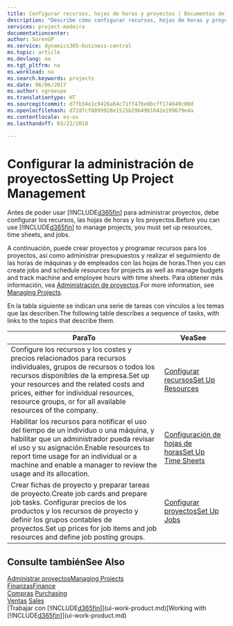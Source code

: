 ```yaml
---
title: Configurar recursos, hojas de horas y proyectos | Documentos de Microsoft
description: "Describe cómo configurar recursos, hojas de horas y proyectos para administrar proyectos."
services: project-madeira
documentationcenter: 
author: SorenGP
ms.service: dynamics365-business-central
ms.topic: article
ms.devlang: na
ms.tgt_pltfrm: na
ms.workload: na
ms.search.keywords: projects
ms.date: 06/06/2017
ms.author: sgroespe
ms.translationtype: HT
ms.sourcegitcommit: d7fb34e1c9428a64c71ff47be8bcff174649c00d
ms.openlocfilehash: d72d7cf8899928e1515b29b49b1642e299679e4a
ms.contentlocale: es-es
ms.lasthandoff: 03/22/2018

---
```

# <a name="setting-up-project-management"></a><span data-ttu-id="a9478-103">Configurar la administración de proyectos</span><span class="sxs-lookup"><span data-stu-id="a9478-103">Setting Up Project Management</span></span>
<span data-ttu-id="a9478-104">Antes de poder usar [!INCLUDE[d365fin](includes/d365fin_md.md)] para administrar proyectos, debe configurar los recursos, las hojas de horas y los proyectos.</span><span class="sxs-lookup"><span data-stu-id="a9478-104">Before you can use [!INCLUDE[d365fin](includes/d365fin_md.md)] to manage projects, you must set up resources, time sheets, and jobs.</span></span>

<span data-ttu-id="a9478-105">A continuación, puede crear proyectos y programar recursos para los proyectos, así como administrar presupuestos y realizar el seguimiento de las horas de máquinas y de empleados con las hojas de horas.</span><span class="sxs-lookup"><span data-stu-id="a9478-105">Then you can create jobs and schedule resources for projects as well as manage budgets and track machine and employee hours with time sheets.</span></span> <span data-ttu-id="a9478-106">Para obtener más información, vea [Administración de proyectos](projects-manage-projects.md).</span><span class="sxs-lookup"><span data-stu-id="a9478-106">For more information, see [Managing Projects](projects-manage-projects.md).</span></span>  

<span data-ttu-id="a9478-107">En la tabla siguiente se indican una serie de tareas con vínculos a los temas que las describen.</span><span class="sxs-lookup"><span data-stu-id="a9478-107">The following table describes a sequence of tasks, with links to the topics that describe them.</span></span>

| <span data-ttu-id="a9478-108">Para</span><span class="sxs-lookup"><span data-stu-id="a9478-108">To</span></span> | <span data-ttu-id="a9478-109">Vea</span><span class="sxs-lookup"><span data-stu-id="a9478-109">See</span></span> |
| --- | --- |
| <span data-ttu-id="a9478-110">Configure los recursos y los costes y precios relacionados para recursos individuales, grupos de recursos o todos los recursos disponibles de la empresa.</span><span class="sxs-lookup"><span data-stu-id="a9478-110">Set up your resources and the related costs and prices, either for individual resources, resource groups, or for all available resources of the company.</span></span> |[<span data-ttu-id="a9478-111">Configurar recursos</span><span class="sxs-lookup"><span data-stu-id="a9478-111">Set Up Resources</span></span>](projects-how-setup-resources.md) |
| <span data-ttu-id="a9478-112">Habilitar los recursos para notificar el uso del tiempo de un individuo o una máquina, y habilitar que un administrador pueda revisar el uso y su asignación.</span><span class="sxs-lookup"><span data-stu-id="a9478-112">Enable resources to report time usage for an individual or a machine and enable a manager to review the usage and its allocation.</span></span> |[<span data-ttu-id="a9478-113">Configuración de hojas de horas</span><span class="sxs-lookup"><span data-stu-id="a9478-113">Set Up Time Sheets</span></span>](projects-how-setup-time-sheets.md) |
| <span data-ttu-id="a9478-114">Crear fichas de proyecto y preparar tareas de proyecto.</span><span class="sxs-lookup"><span data-stu-id="a9478-114">Create job cards and prepare job tasks.</span></span> <span data-ttu-id="a9478-115">Configurar precios de los productos y los recursos de proyecto y definir los grupos contables de proyectos.</span><span class="sxs-lookup"><span data-stu-id="a9478-115">Set up prices for job items and job resources and define job posting groups.</span></span> |[<span data-ttu-id="a9478-116">Configurar proyectos</span><span class="sxs-lookup"><span data-stu-id="a9478-116">Set Up Jobs</span></span>](projects-how-setup-jobs.md) |

## <a name="see-also"></a><span data-ttu-id="a9478-117">Consulte también</span><span class="sxs-lookup"><span data-stu-id="a9478-117">See Also</span></span>
[<span data-ttu-id="a9478-118">Administrar proyectos</span><span class="sxs-lookup"><span data-stu-id="a9478-118">Managing Projects</span></span>](projects-manage-projects.md)  
[<span data-ttu-id="a9478-119">Finanzas</span><span class="sxs-lookup"><span data-stu-id="a9478-119">Finance</span></span>](finance.md)  
<span data-ttu-id="a9478-120">[Compras](purchasing-manage-purchasing.md)       </span><span class="sxs-lookup"><span data-stu-id="a9478-120">[Purchasing](purchasing-manage-purchasing.md)       </span></span>  
<span data-ttu-id="a9478-121">[Ventas](sales-manage-sales.md)   </span><span class="sxs-lookup"><span data-stu-id="a9478-121">[Sales](sales-manage-sales.md)   </span></span>  
<span data-ttu-id="a9478-122">[Trabajar con [!INCLUDE[d365fin](includes/d365fin_md.md)]](ui-work-product.md)</span><span class="sxs-lookup"><span data-stu-id="a9478-122">[Working with [!INCLUDE[d365fin](includes/d365fin_md.md)]](ui-work-product.md)</span></span>  

